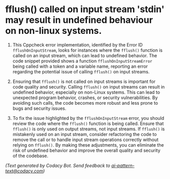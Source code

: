 # fflush() called on input stream 'stdin' may result in undefined behaviour on non-linux systems.

1. This Cppcheck error implementation, identified by the Error ID `fflushOnInputStream`, looks for instances where the `fflush()` function is called on an input stream, which can lead to undefined behavior. The code snippet provided shows a function `fflushOnInputStreamError` being called with a token and a variable name, reporting an error regarding the potential issue of calling `fflush()` on input streams.

2. Ensuring that `fflush()` is not called on input streams is important for code quality and security. Calling `fflush()` on input streams can result in undefined behavior, especially on non-Linux systems. This can lead to unexpected program behavior, crashes, or security vulnerabilities. By avoiding such calls, the code becomes more robust and less prone to bugs and security issues.

3. To fix the issue highlighted by the `fflushOnInputStream` error, you should review the code where the `fflush()` function is being called. Ensure that `fflush()` is only used on output streams, not input streams. If `fflush()` is mistakenly used on an input stream, consider refactoring the code to remove the call or to handle input stream operations correctly without relying on `fflush()`. By making these adjustments, you can eliminate the risk of undefined behavior and improve the overall quality and security of the codebase.

_(Text generated by Codacy Bot. Send feedback to ai-pattern-text@codacy.com)_
